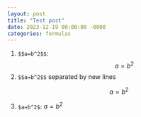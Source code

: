 ```yaml
---
layout: post
title: "Test post"
date: 2023-12-19 00:00:00 -0000
categories: formulas
---
```


1. `$$a=b^2$$`: $$a=b^2$$
2. `$$a=b^2$$` separated by new lines

$$a=b^2$$

3. `$a=b^2$`: $a=b^2$
